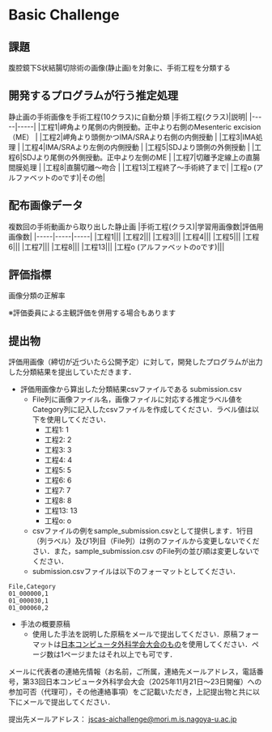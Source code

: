 # Basic Challenge

## 課題
腹腔鏡下S状結腸切除術の画像(静止画)を対象に、手術工程を分類する

## 開発するプログラムが行う推定処理
静止画の手術画像を手術工程(10クラス)に自動分類
|手術工程(クラス)|説明|
|-----|-----|
|工程1|岬角より尾側の内側授動。正中より右側のMesenteric excision（ME）  |
|工程2|岬角より頭側かつIMA/SRAより右側の内側授動  |
|工程3|IMA処理 |
|工程4|IMA/SRAより左側の内側授動 |
|工程5|SDJより頭側の外側授動 |
|工程6|SDJより尾側の外側授動。正中より左側のME |
|工程7|切離予定線上の直腸間膜処理 |
|工程8|直腸切離～吻合 |
|工程13|工程終了～手術終了まで|
|工程o (アルファベットのoです)|その他|


## 配布画像データ
複数回の手術動画から取り出した静止画
|手術工程(クラス)|学習用画像数|評価用画像数|
|-----|-----|-----|
|工程1|||
|工程2|||
|工程3|||
|工程4|||
|工程5|||
|工程6|||
|工程7|||
|工程8|||
|工程13|||
|工程o (アルファベットのoです)|||

## 評価指標
画像分類の正解率

※評価委員による主観評価を併用する場合もあります

## 提出物
評価用画像（締切が近づいたら公開予定）に対して，開発したプログラムが出力した分類結果を提出していただきます．

- 評価用画像から算出した分類結果csvファイルである submission.csv
   - File列に画像ファイル名，画像ファイルに対応する推定ラベル値をCategory列に記入したcsvファイルを作成してください．ラベル値は以下を使用してください．
      - 工程1: 1
      - 工程2: 2
      - 工程3: 3
      - 工程4: 4
      - 工程5: 5
      - 工程6: 6
      - 工程7: 7
      - 工程8: 8
      - 工程13: 13
      - 工程o: o
   - csvファイルの例をsample_submission.csvとして提供します．1行目（列ラベル）及び1列目（File列）は例のファイルから変更しないでください．また，sample_submission.csv のFile列の並び順は変更しないでください．
   - submission.csvファイルは以下のフォーマットとしてください．

```
File,Category   
01_000000,1
01_000030,1
01_000060,2
```

- 手法の概要原稿
   - 使用した手法を説明した原稿をメールで提出してください．原稿フォーマットは[日本コンピュータ外科学会大会のもの](https://jscas34.jp/cfa.html)を使用してください．ページ数は1ページまたはそれ以上でも可です．

メールに代表者の連絡先情報（お名前，ご所属，連絡先メールアドレス，電話番号，第33回日本コンピュータ外科学会大会（2025年11月21日～23日開催）への参加可否（代理可），その他連絡事項）をご記載いただき，上記提出物と共に以下にメールで提出してください．

提出先メールアドレス：
jscas-aichallenge@mori.m.is.nagoya-u.ac.jp
